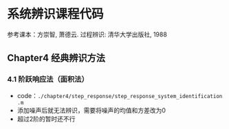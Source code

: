 # 系统辨识课程代码

参考课本：方崇智, 萧德云. 过程辨识: 清华大学出版社, 1988

## Chapter4 经典辨识方法

### 4.1 阶跃响应法（面积法）

- code：`./chapter4/step_response/step_response_system_identification.m`
- 添加噪声后就无法辨识，需要将噪声的均值和方差改为0
- 超过2阶的暂时还不行